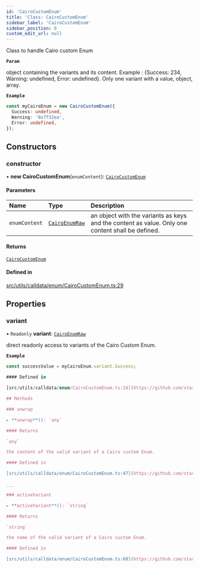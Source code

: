 ```yaml
---
id: 'CairoCustomEnum'
title: 'Class: CairoCustomEnum'
sidebar_label: 'CairoCustomEnum'
sidebar_position: 0
custom_edit_url: null
---
```


Class to handle Cairo custom Enum

**`Param`**

object containing the variants and its content. Example :
{Success: 234, Warning: undefined, Error: undefined}.
Only one variant with a value, object, array.

**`Example`**

```typescript
const myCairoEnum = new CairoCustomEnum({
  Success: undefined,
  Warning: '0x7f32ea',
  Error: undefined,
});
```

## Constructors

### constructor

• **new CairoCustomEnum**(`enumContent`): [`CairoCustomEnum`](CairoCustomEnum.md)

#### Parameters

| Name          | Type                                         | Description                                                                                      |
| :------------ | :------------------------------------------- | :----------------------------------------------------------------------------------------------- |
| `enumContent` | [`CairoEnumRaw`](../modules.md#cairoenumraw) | an object with the variants as keys and the content as value. Only one content shall be defined. |

#### Returns

[`CairoCustomEnum`](CairoCustomEnum.md)

#### Defined in

[src/utils/calldata/enum/CairoCustomEnum.ts:29](https://github.com/starknet-io/starknet.js/blob/v6.11.0/src/utils/calldata/enum/CairoCustomEnum.ts#L29)

## Properties

### variant

• `Readonly` **variant**: [`CairoEnumRaw`](../modules.md#cairoenumraw)

direct readonly access to variants of the Cairo Custom Enum.

**`Example`**

```typescript
const successValue = myCairoEnum.variant.Success;

#### Defined in

[src/utils/calldata/enum/CairoCustomEnum.ts:24](https://github.com/starknet-io/starknet.js/blob/v6.11.0/src/utils/calldata/enum/CairoCustomEnum.ts#L24)

## Methods

### unwrap

▸ **unwrap**(): `any`

#### Returns

`any`

the content of the valid variant of a Cairo custom Enum.

#### Defined in

[src/utils/calldata/enum/CairoCustomEnum.ts:47](https://github.com/starknet-io/starknet.js/blob/v6.11.0/src/utils/calldata/enum/CairoCustomEnum.ts#L47)

___

### activeVariant

▸ **activeVariant**(): `string`

#### Returns

`string`

the name of the valid variant of a Cairo custom Enum.

#### Defined in

[src/utils/calldata/enum/CairoCustomEnum.ts:60](https://github.com/starknet-io/starknet.js/blob/v6.11.0/src/utils/calldata/enum/CairoCustomEnum.ts#L60)
```
